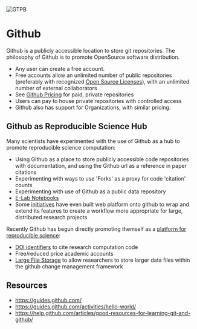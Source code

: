 ![GTPB](http://gtpb.igc.gulbenkian.pt/bicourses/images/GTPB2015logo.png "GTPB")

Github
========

Github is a publicly accessible location to store git repositories. The
philosophy of Github is to promote OpenSource software distribution.

* Any user can create a free account.
* Free accounts allow an unlimited number of public repositories (preferably with recognized [Open Source Licenses](http://opensource.org/licenses)), with an unlimited number of external collaborators
* See [Github Pricing](https://github.com/pricing) for paid, private repositories
* Users can pay to house private repositories with controlled access
* Github also has support for Organizations, with similar pricing.

Github as Reproducible Science Hub
---------------------
Many scientists have experimented with the use of Github as a hub to promote
reproducible science computation:

* Using Github as a place to store publicly accessible code repositories with documentation, 
  and using the Github url as a reference in paper citations
* Experimenting with ways to use 'Forks' as a proxy for code 'citation' counts
* Experimenting with use of Github as a public data repository
* [E-Lab Notebooks](http://www.carlboettiger.info/lab-notebook.html)
* Some [initiatives](https://osf.io/) have even built web platform onto
  github to wrap and extend its features to create a workflow more appropriate for large, distributed research projects

Recently Github has begun directly promoting themself as a [platform for reproducible science](https://github.com/blog/1840-improving-github-for-science):

* [DOI identifiers](https://guides.github.com/activities/citable-code/) to cite research computation code
* Free/reduced price academic accounts
* [Large File Storage](https://github.com/blog/1986-announcing-git-large-file-storage-lfs) to allow researchers to store larger data files within the github change management framework

Resources
---------
* https://guides.github.com/
* https://guides.github.com/activities/hello-world/
* https://help.github.com/articles/good-resources-for-learning-git-and-github/
